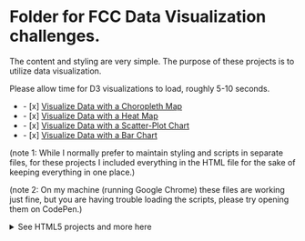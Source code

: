 # Folder for FCC Data Visualization challenges.
<div>
<p>The content and styling are very simple. The purpose of these projects is to utilize data visualization.</p>

</div>
<p>Please allow time for D3 visualizations to load, roughly 5-10 seconds.</p>



<ul>
  <li>- [x]  <a href="https://saltyhobo.github.io/freecodecamp/data-visualization/visualize-data-with-a-choropleth-map.html">Visualize Data with a Choropleth Map</a></li>
  <li>- [x]  <a href="https://saltyhobo.github.io/freecodecamp/data-visualization/visualize-data-with-a-heat-map.html">Visualize Data with a Heat Map</a></li>
  <li>- [x]  <a href="https://saltyhobo.github.io/freecodecamp/data-visualization/visualize-data-with-a-scatterplot.html">Visualize Data with a Scatter-Plot Chart</a></li>
  <li>- [x]  <a href="https://saltyhobo.github.io/freecodecamp/data-visualization/visualize-data-with-a-bar-chart.html">Visualize Data with a Bar Chart</a></li>
</ul>




<p>(note 1: While I normally prefer to maintain styling and scripts in separate files, for these projects I included everything in the HTML file for the sake of keeping everything in one place.)</p>
<p>(note 2: On my machine (running Google Chrome) these files are working just fine, but you are having trouble loading the scripts, please try opening them on CodePen.)</p>


<p>
<details>
<summary>See HTML5 projects and more here</summary>
  <a href="https://github.com/SaltyHobo/SaltyHobo.github.io">SaltyHobo's Homepage</a>
</details>
  </p>
